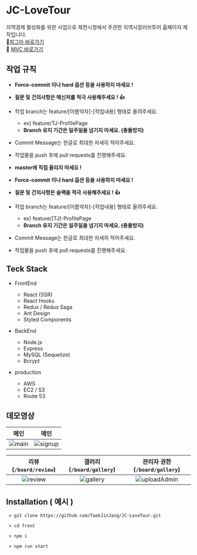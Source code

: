 # JC-LoveTour

지역경제 활성화를 위한 사업으로 제천시청에서 주관한 지역시장러브투어 홈페이지 제작입니다. <br>
🎨[피그마 바로가기](https://www.figma.com/file/SDPchx3cpwnDTJq7iiEdRZ/%EC%A0%9C%EC%B2%9C-%EC%A0%84%ED%86%B5%EC%8B%9C%EC%9E%A5-%EB%9F%AC%EB%B8%8C%ED%88%AC%EC%96%B4?type=design&node-id=0-1&mode=design&t=lnGVUO55y7ZCe7L6-0) <br>
📃 [MVC 바로가기](http://lovetour.kr/)

## 작업 규칙

- **Force-commit 이나 hard 옵션 등을 사용하지 마세요 !**
- **질문 및 건의사항은 메신저를 적극 사용해주세요 ! :+1:**
- 작업 branch는 feature/[이름약자]-[작업내용] 형태로 올려주세요.
  - ex) feature/TJ-ProfilePage
  - **Branch 유지 기간은 일주일을 넘기지 마세요. (충돌방지)**
- Commit Message는 한글로 최대한 자세히 적어주세요.
- 작업물을 push 후에 pull requests를 진행해주세요.

- **master에 직접 올리지 마세요 !**
- **Force-commit 이나 hard 옵션 등을 사용하지 마세요 !**
- **질문 및 건의사항은 슬랙을 적극 사용해주세요 ! :+1:**
- 작업 branch는 feature/[이름약자]-[작업내용] 형태로 올려주세요.
  - ex) feature/[TJ]-ProfilePage
  - **Branch 유지 기간은 일주일을 넘기지 마세요. (충돌방지)**
- Commit Message는 한글로 최대한 자세히 적어주세요.
- 작업물을 push 후에 pull requests를 진행해주세요.

## Teck Stack

- FrontEnd

  - React (SSR)
  - React Hooks
  - Redux / Redux Saga
  - Ant Design
  - Styled Components

- BackEnd

  - Node.js
  - Express
  - MySQL (Sequelize)
  - Bcrypt

- production
  - AWS
  - EC2 / S3
  - Route 53

## 데모영상

|                                                          메인                                                           |                                                           메인                                                           |
| :---------------------------------------------------------------------------------------------------------------------: | :----------------------------------------------------------------------------------------------------------------------: |
| <img  alt="main" src="https://github.com/TaekJinJang/JC-LoveTour/assets/93184838/4428e795-65c9-4979-aa3f-2fd8d3654576"> | <img alt="signup" src="https://github.com/TaekJinJang/JC-LoveTour/assets/93184838/18f45cab-edec-42f4-8552-1ee402fa558a"> |

|                                           리뷰(`/board/review`)                                            |                                          갤러리(`/board/gallery`)                                           |                                          관리자 권한(`/board/gallery`)                                          |
| :--------------------------------------------------------------------------------------------------------: | :---------------------------------------------------------------------------------------------------------: | :-------------------------------------------------------------------------------------------------------------: |
| ![review](https://github.com/TaekJinJang/JC-LoveTour/assets/93184838/d3ab1a7b-2e8f-4b21-a296-18ec8a49e3c0) | ![gallery](https://github.com/TaekJinJang/JC-LoveTour/assets/93184838/89dae63a-be1c-47b7-8606-a19f305aa0bd) | ![uploadAdmin](https://github.com/TaekJinJang/JC-LoveTour/assets/93184838/19663083-e731-441d-b467-ed8adfca1c6d) |

## Installation ( 예시 )

```
 > git clone https://github.com/TaekJinJang/JC-LoveTour.git

 > cd front

 > npm i

 > npm run start
```

